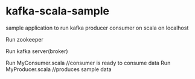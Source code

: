 # kafka-scala-sample

sample application to run kafka producer consumer on scala on localhost

Run zookeeper

Run kafka server(broker)

Run MyConsumer.scala
//consumer is ready to consume data
Run MyProducer.scala
//produces sample data 
